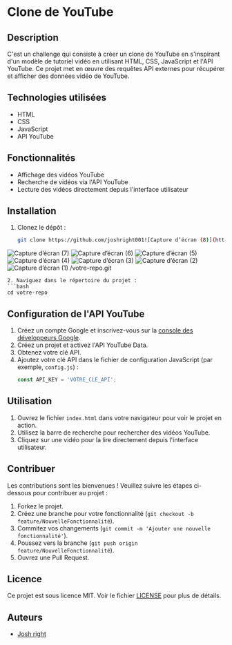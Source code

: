 
# Clone de YouTube

## Description
C'est un challenge qui consiste à créer un clone de YouTube en s'inspirant d'un modèle de tutoriel vidéo en utilisant HTML, CSS, JavaScript et l'API YouTube. Ce projet met en œuvre des requêtes API externes pour récupérer et afficher des données vidéo de YouTube.

## Technologies utilisées
- HTML
- CSS
- JavaScript
- API YouTube

## Fonctionnalités
- Affichage des vidéos YouTube
- Recherche de vidéos via l'API YouTube
- Lecture des vidéos directement depuis l'interface utilisateur

## Installation
1. Clonez le dépôt :
   ```bash
   git clone https://github.com/joshright001![Capture d’écran (8)](https://github.com/user-attachments/assets/9c145fd6-6c76-4dce-aca3-78061f5cf98f)
![Capture d’écran (7)](https://github.com/user-attachments/assets/85874e6e-ff53-4d24-bfcc-55fc6306b6f0)
![Capture d’écran (6)](https://github.com/user-attachments/assets/f7e1d16c-19cf-44ae-b824-50ce9b19223c)
![Capture d’écran (5)](https://github.com/user-attachments/assets/05b9765f-4832-401a-8aca-7f38b6bda775)
![Capture d’écran (4)](https://github.com/user-attachments/assets/7411df5b-a863-4fd8-a37c-951660451df1)
![Capture d’écran (3)](https://github.com/user-attachments/assets/4b2a3a13-2d26-45fb-99d7-9ec9f917f6f4)
![Capture d’écran (2)](https://github.com/user-attachments/assets/e1ba859d-f78a-466b-94f9-a9386a912521)
![Capture d’écran (1)](https://github.com/user-attachments/assets/1b05850f-ac66-462e-be02-f84c3e20101a)
/votre-repo.git
   ```
2. Naviguez dans le répertoire du projet :
   ```bash
   cd votre-repo
   ```

## Configuration de l'API YouTube
1. Créez un compte Google et inscrivez-vous sur la [console des développeurs Google](https://console.developers.google.com/).
2. Créez un projet et activez l'API YouTube Data.
3. Obtenez votre clé API.
4. Ajoutez votre clé API dans le fichier de configuration JavaScript (par exemple, `config.js`) :
   ```javascript
   const API_KEY = 'VOTRE_CLÉ_API';
   ```

## Utilisation
1. Ouvrez le fichier `index.html` dans votre navigateur pour voir le projet en action.
2. Utilisez la barre de recherche pour rechercher des vidéos YouTube.
3. Cliquez sur une vidéo pour la lire directement depuis l'interface utilisateur.

## Contribuer
Les contributions sont les bienvenues ! Veuillez suivre les étapes ci-dessous pour contribuer au projet :
1. Forkez le projet.
2. Créez une branche pour votre fonctionnalité (`git checkout -b feature/NouvelleFonctionnalité`).
3. Commitez vos changements (`git commit -m 'Ajouter une nouvelle fonctionnalité'`).
4. Poussez vers la branche (`git push origin feature/NouvelleFonctionnalité`).
5. Ouvrez une Pull Request.

## Licence
Ce projet est sous licence MIT. Voir le fichier [LICENSE](LICENSE) pour plus de détails.

## Auteurs
- [Josh right](https://github.com/joshright001)

```
